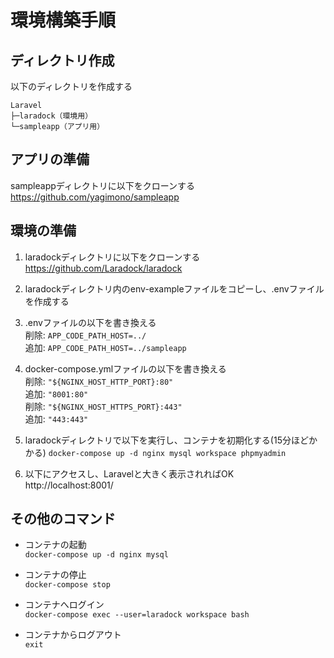 # 環境構築手順

## ディレクトリ作成

以下のディレクトリを作成する
```
Laravel  
├─laradock（環境用）  
└─sampleapp（アプリ用）
```

## アプリの準備

sampleappディレクトリに以下をクローンする  https://github.com/yagimono/sampleapp

## 環境の準備

1. laradockディレクトリに以下をクローンする  https://github.com/Laradock/laradock

1. laradockディレクトリ内のenv-exampleファイルをコピーし、.envファイルを作成する

1. .envファイルの以下を書き換える  
削除: `APP_CODE_PATH_HOST=../`  
追加: `APP_CODE_PATH_HOST=../sampleapp`

1. docker-compose.ymlファイルの以下を書き換える  
削除: `"${NGINX_HOST_HTTP_PORT}:80"`  
追加: `"8001:80"`  
削除: `"${NGINX_HOST_HTTPS_PORT}:443"`  
追加: `"443:443"`

1. laradockディレクトリで以下を実行し、コンテナを初期化する(15分ほどかかる)
`docker-compose up -d nginx mysql workspace phpmyadmin`

1. 以下にアクセスし、Laravelと大きく表示されればOK  
http://localhost:8001/

## その他のコマンド

- コンテナの起動  
`docker-compose up -d nginx mysql`

- コンテナの停止  
`docker-compose stop`

- コンテナへログイン  
`docker-compose exec --user=laradock workspace bash`

- コンテナからログアウト  
`exit`
